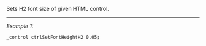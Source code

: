 Sets H2 font size of given HTML control.


---
*Example 1:*
```sqf
_control ctrlSetFontHeightH2 0.05;
```